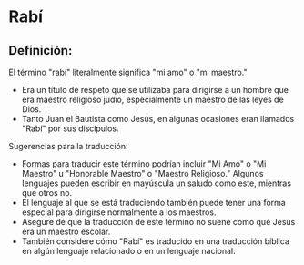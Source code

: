 # Rabí

## Definición: 

El término "rabí" literalmente significa "mi amo" o "mi maestro."

* Era un título de respeto que se utilizaba para dirigirse a un hombre que era maestro religioso judío,  especialmente un maestro de las leyes de Dios.
* Tanto Juan el Bautista como Jesús, en algunas ocasiones eran llamados "Rabí" por sus discípulos.


Sugerencias para la traducción:

* Formas para traducir este término podrían incluir "Mi Amo" o "Mi Maestro" u "Honorable Maestro" o "Maestro Religioso."  Algunos lenguajes pueden escribir en mayúscula un saludo como este, mientras que otros no.
* El lenguaje al que se está traduciendo también puede tener una forma especial para dirigirse normalmente a los maestros.
* Asegure de que la traducción de este término no suene como que Jesús era un maestro escolar.
* También considere cómo "Rabí" es traducido en una traducción bíblica en algún lenguaje relacionado o en un lenguaje nacional.

